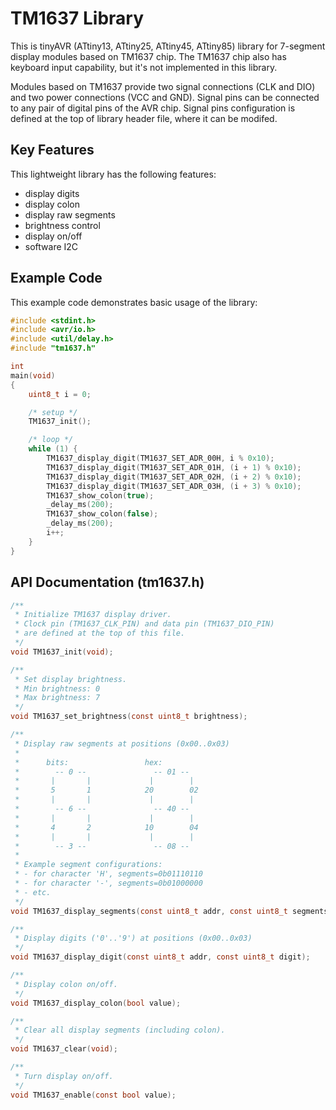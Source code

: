 # TM1637 Library
This is tinyAVR (ATtiny13, ATtiny25, ATtiny45, ATtiny85) library for 7-segment display modules based on TM1637 chip. The TM1637 chip also has keyboard input capability, but it's not implemented in this library.

Modules based on TM1637 provide two signal connections (CLK and DIO) and two power connections (VCC and GND). Signal pins can be connected to any pair of digital pins of the AVR chip. Signal pins configuration is defined at the top of library header file, where it can be modifed.

## Key Features
This lightweight library has the following features:
* display digits
* display colon
* display raw segments
* brightness control
* display on/off
* software I2C

## Example Code
This example code demonstrates basic usage of the library:

```c
#include <stdint.h>
#include <avr/io.h>
#include <util/delay.h>
#include "tm1637.h"

int
main(void)
{
	uint8_t i = 0;

	/* setup */
	TM1637_init();

	/* loop */
	while (1) {
		TM1637_display_digit(TM1637_SET_ADR_00H, i % 0x10);
		TM1637_display_digit(TM1637_SET_ADR_01H, (i + 1) % 0x10);
		TM1637_display_digit(TM1637_SET_ADR_02H, (i + 2) % 0x10);
		TM1637_display_digit(TM1637_SET_ADR_03H, (i + 3) % 0x10);
		TM1637_show_colon(true);
		_delay_ms(200);
		TM1637_show_colon(false);
		_delay_ms(200);
		i++;
	}
}
```

## API Documentation (tm1637.h)

```c
/**
 * Initialize TM1637 display driver.
 * Clock pin (TM1637_CLK_PIN) and data pin (TM1637_DIO_PIN) 
 * are defined at the top of this file.
 */
void TM1637_init(void);

/**
 * Set display brightness.
 * Min brightness: 0
 * Max brightness: 7
 */
void TM1637_set_brightness(const uint8_t brightness);

/**
 * Display raw segments at positions (0x00..0x03)
 * 
 *      bits:                 hex:
 *        -- 0 --               -- 01 --
 *       |       |             |        |
 *       5       1            20        02
 *       |       |             |        |
 *        -- 6 --               -- 40 --
 *       |       |             |        |
 *       4       2            10        04
 *       |       |             |        |
 *        -- 3 --               -- 08 --
 *
 * Example segment configurations:
 * - for character 'H', segments=0b01110110
 * - for character '-', segments=0b01000000
 * - etc.
 */
void TM1637_display_segments(const uint8_t addr, const uint8_t segments);

/**
 * Display digits ('0'..'9') at positions (0x00..0x03)
 */
void TM1637_display_digit(const uint8_t addr, const uint8_t digit);

/**
 * Display colon on/off.
 */
void TM1637_display_colon(bool value);

/**
 * Clear all display segments (including colon).
 */
void TM1637_clear(void);

/**
 * Turn display on/off.
 */
void TM1637_enable(const bool value);

```
